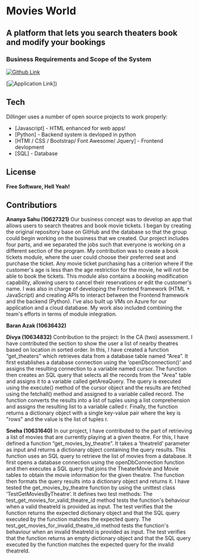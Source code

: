 # Movies World
## A platform that lets  you search theaters book and modify your bookings
### Business Requirements  and Scope of the System

[![Github Link](https://github.com/AnanyaSahu/Movies-world)](https://github.com/AnanyaSahu/Movies-world)

[![Application Link](https://github.com/AnanyaSahu/Movies-world)])

## Tech

Dillinger uses a number of open source projects to work properly:

- [Javascript] - HTML enhanced for web apps!
- [Python] - Backend system is devloped in python
- [HTMl / CSS / Bootstrap/ Font Awesome/ Jquery] - Frontend devlopment
- [SQL] - Database  

## License
**Free Software, Hell Yeah!**

## Contributiors
**Ananya Sahu (10627321)**
Our business concept was to develop an app that allows users to search theatres and book movie tickets. I began by creating the original repository base on GitHub and the database so that the group could begin working on the business that we created. Our project includes four parts, and we separated the jobs such that everyone is working on a different section of the program. 
My contribution was to create a book tickets module, where the user could choose their preferred seat and purchase the ticket. Any movie ticket purchasing has a criterion where if the customer's age is less than the age restriction for the movie, he will not be able to book the tickets. This module also contains a booking modification capability, allowing users to cancel their reservations or edit the customer's name.
I was also in charge of developing the Frontend framework (HTML + JavaScript) and creating APIs to interact between the Frontend framework and the backend (Python). I've also built up VMs on Azure for our application and a cloud database. My work also included combining the team's efforts in terms of module integration.

**Baran Azak (10636432)**

**Divya (10634832)**
Contribution to the project: In the CA (two) assessment. I have contributed the section to show the user a list of nearby theatres based on location in sorted order. In this, I have created a function “get_theaters” which retrieves data from a database table named “Area”. It first establishes a database connection using the ‘openDbconnection()’ and assigns the resulting connection to a variable named cursor.
The function then creates an SQL query that selects all the records from the "Area" table and assigns it to a variable called getAreaQuery. The query is executed using the execute() method of the cursor object and the results are fetched using the fetchall() method and assigned to a variable called record.
The function converts the results into a list of tuples using a list comprehension and assigns the resulting list to a variable called r. Finally, the function returns a dictionary object with a single key-value pair where the key is "rows" and the value is the list of tuples r.

**Sneha (10631640)**
In our project, I have contributed to the part of retrieving a list of movies that are currently playing at a given theatre. For this, I have defined a function “get_movies_by_theatre”. It takes a ‘theatreId’ parameter as input and returns a dictionary object containing the query results. This function uses an SQL query to retrieve the list of movies from a database. It first opens a database connection using the openDbConnection function and then executes a SQL query that joins the TheaterMovie and Movie tables to obtain the movie information for the given theatre. The function then formats the query results into a dictionary object and returns it. I have tested the get_movies_by_theatre function by using the unittest class ‘TestGetMoviesByTheatre’. It defines two test methods: The test_get_movies_for_valid_theatre_id method tests the function's behaviour when a valid theatreId is provided as input. The test verifies that the function returns the expected dictionary object and that the SQL query executed by the function matches the expected query. The test_get_movies_for_invalid_theatre_id method tests the function's behaviour when an invalid theatreId is provided as input. The test verifies that the function returns an empty dictionary object and that the SQL query executed by the function matches the expected query for the invalid theatreId.

